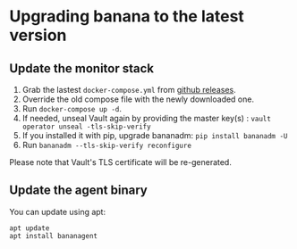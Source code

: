 # Upgrading banana to the latest version

## Update the monitor stack

1. Grab the lastest `docker-compose.yml` from [github releases](https://github.com/enix/banana/releases).
2. Override the old compose file with the newly downloaded one.
3. Run `docker-compose up -d`.
4. If needed, unseal Vault again by providing the master key(s) : `vault operator unseal -tls-skip-verify`
5. If you installed it with pip, upgrade bananadm: `pip install bananadm -U`
6. Run `bananadm --tls-skip-verify reconfigure`

Please note that Vault's TLS certificate will be re-generated.

## Update the agent binary

You can update using apt:

```
apt update
apt install bananagent
```
